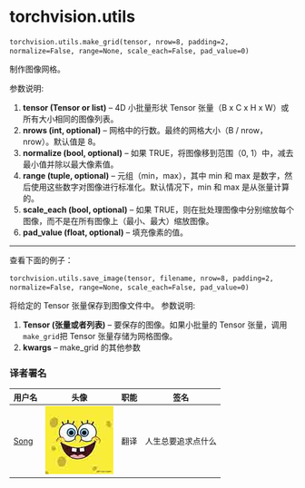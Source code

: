# torchvision.utils

```
torchvision.utils.make_grid(tensor, nrow=8, padding=2, normalize=False, range=None, scale_each=False, pad_value=0) 
```

制作图像网格。

参数说明:

1.  **tensor (Tensor or list)** – 4D 小批量形状 Tensor 张量（B x C x H x W）或所有大小相同的图像列表。
2.  **nrows (int, optional)** – 网格中的行数。最终的网格大小（B / nrow，nrow）。默认值是 8。
3.  **normalize (bool, optional)** – 如果 TRUE，将图像移到范围（0, 1）中，减去最小值并除以最大像素值。
4.  **range (tuple, optional)** – 元组（min，max），其中 min 和 max 是数字，然后使用这些数字对图像进行标准化。默认情况下，min 和 max 是从张量计算的。
5.  **scale_each (bool, optional)** – 如果 TRUE，则在批处理图像中分别缩放每个图像，而不是在所有图像上（最小、最大）缩放图像。
6.  **pad_value (float, optional)** – 填充像素的值。

* * *

查看下面的例子：

```
torchvision.utils.save_image(tensor, filename, nrow=8, padding=2, normalize=False, range=None, scale_each=False, pad_value=0) 
```

将给定的 Tensor 张量保存到图像文件中。 参数说明:

1.  **Tensor (张量或者列表)** – 要保存的图像。如果小批量的 Tensor 张量，调用`make_grid`把 Tensor 张量存储为网格图像。
2.  **kwargs** – make_grid 的其他参数

### 译者署名

| 用户名 | 头像 | 职能 | 签名 |
| --- | --- | --- | --- |
| [Song](https://ptorch.com) | ![](img/2018033000352689884.jpeg) | 翻译 | 人生总要追求点什么 |